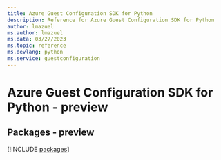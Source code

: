 ```yaml
---
title: Azure Guest Configuration SDK for Python
description: Reference for Azure Guest Configuration SDK for Python
author: lmazuel
ms.author: lmazuel
ms.data: 03/27/2023
ms.topic: reference
ms.devlang: python
ms.service: guestconfiguration
---
```

# Azure Guest Configuration SDK for Python - preview
## Packages - preview
[!INCLUDE [packages](guest-configuration-index.md)]